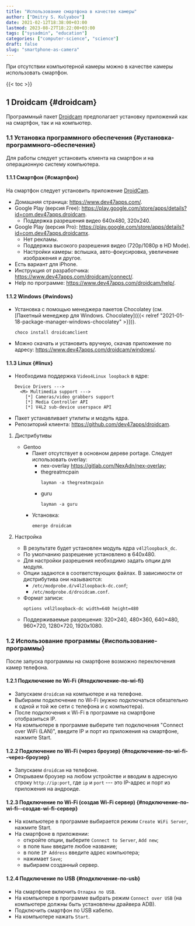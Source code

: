 ```yaml
---
title: "Использование смартфона в качестве камеры"
author: ["Dmitry S. Kulyabov"]
date: 2021-02-12T18:38:00+03:00
lastmod: 2023-08-27T18:22:00+03:00
tags: ["sysadmin", "education"]
categories: ["computer-science", "science"]
draft: false
slug: "smartphone-as-camera"
---
```


При отсутствии компьютерной камеры можно в качестве камеры использовать смартфон.

<!--more-->

{{< toc >}}


## <span class="section-num">1</span> Droidcam {#droidcam}

Программный пакет [Droidcam](https://www.dev47apps.com/) предполагает установку приложений как на смартфон, так и на компьютер.


### <span class="section-num">1.1</span> Установка программного обеспечения {#установка-программного-обеспечения}

Для работы следует установить клиента на смартфон и на операционную систему компьютера.


#### <span class="section-num">1.1.1</span> Смартфон {#смартфон}

На смартфон следует установить приложение [DroidCam](https://play.google.com/store/apps/details?id=com.dev47apps.droidcam).

-   Домашняя страница: <https://www.dev47apps.com/>.
-   Google Play (версия Free): <https://play.google.com/store/apps/details?id=com.dev47apps.droidcam>.
    -   Поддержка разрешения видео 640x480, 320x240.
-   Google Play (версия Pro): <https://play.google.com/store/apps/details?id=com.dev47apps.droidcamx>.
    -   Нет рекламы.
    -   Поддержка высокого разрешения видео (720p/1080p в HD Mode).
    -   Настройки камеры: вспышка, авто-фокусировка, увеличение изображения и другое.
-   Есть вариант для iPhone.
-   Инструкция от разработчика: <https://www.dev47apps.com/droidcam/connect/>.
-   Help по программе: <https://www.dev47apps.com/droidcam/help/>.


#### <span class="section-num">1.1.2</span> Windows {#windows}

-   Установка с помощью менеджера пакетов Chocolatey (см. [Пакетный менеджер для Windows. Chocolatey]({{< relref "2021-01-18-package-manager-windows-chocolatey" >}})).
    ```shell
    choco install droidcamclient
    ```
-   Можно скачать и установить вручную, скачав приложение по адресу: <https://www.dev47apps.com/droidcam/windows/>.


#### <span class="section-num">1.1.3</span> Linux {#linux}

-   Необходима поддержка `Video4Linux loopback` в ядре:
    ```conf-unix
    Device Drivers --->
      <M> Multimedia support --->
        [*] Cameras/video grabbers support
        [*] Media Controller API
        [*] V4L2 sub-device userspace API
    ```
-   Пакет устанавливает утилиты и модуль ядра.
-   Репозиторий клиента: <https://github.com/dev47apps/droidcam>.

<!--list-separator-->

1.  Дистрибутивы

    -   Gentoo
        -   Пакет отсутствует в основном дереве portage. Следует использовать overlay:
            -   nex-overlay <https://gitlab.com/NexAdn/nex-overlay>;
            -   thegreatmcpain
                ```shell
                layman -a thegreatmcpain
                ```
            -   guru
                ```shell
                layman -a guru
                ```
        -   Установка:
            ```shell
            emerge droidcam
            ```

<!--list-separator-->

2.  Настройка

    -   В результате будет установлен модуль ядра `v4l2loopback_dc`.
    -   По умолчанию разрешение установлено в 640x480.
    -   Для настройки разрешения необходимо задать опции для модуля.
    -   Опции задаются в соответствующих файлах. В зависимости от дистрибутива они называются:
        -   `/etc/modprobe.d/v4l2loopback-dc.conf`;
        -   `/etc/modprobe.d/droidcam.conf`.
    -   Формат записи:
        ```conf-unix
        options v4l2loopback-dc width=640 height=480
        ```
    -   Поддерживаемые разрешения: 320×240, 480×360, 640×480, 960×720, 1280×720, 1920x1080.


### <span class="section-num">1.2</span> Использование программы {#использование-программы}

После запуска программы на смартфоне возможно переключения камер телефона.


#### <span class="section-num">1.2.1</span> Подключение по Wi-Fi {#подключение-по-wi-fi}

-   Запускаем `droidcam` на компьютере и на телефоне.
-   Выбираем подключение по Wi-Fi (нужно подключаться обязательно к одной и той же сети с телефона и с компьютера).
-   После подключения к Wi-Fi в программе на смартфоне отобразиться IP.
-   На компьютере в программе выберите тип подключения "Connect over WiFi (LAN)", введите IP и порт из приложения на смартфоне, нажмите Start.


#### <span class="section-num">1.2.2</span> Подключение по Wi-Fi (через броузер) {#подключение-по-wi-fi--через-броузер}

-   Запускаем `droidcam` на телефоне.
-   Открываем броузер на любом устройстве и вводим в адресную строку `http://ip:port`, где `ip` и `port` --- это IP-адрес и порт из приложения на андроиде.


#### <span class="section-num">1.2.3</span> Подключение по Wi-Fi (создав Wi-Fi сервер) {#подключение-по-wi-fi--создав-wi-fi-сервер}

-   На компьютере в программе выбирается режим `Create WiFi Server`, нажмите Start.
-   На смартфоне в приложении:
    -   откройте опции, выберите `Connect to Server`, `Add new`;
    -   в поле `Name` введите любое название;
    -   в поле `IP Address` введите адрес компьютера;
    -   нажимает `Save`;
    -   выбираем созданный сервер.


#### <span class="section-num">1.2.4</span> Подключение по USB {#подключение-по-usb}

-   На смартфоне включить `Отладка по USB`.
-   На компьютере в программе выбрать режим `Connect over USB` (на компьютере должны быть установлены драйвера ADB).
-   Подключить смартфон по USB кабелю.
-   На компьютере нажать `Start`.
